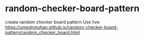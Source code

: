 # random-checker-board-pattern
create random checker board pattern
Use live: https://umeshmohan.github.io/random-checker-board-pattern/random_checker_board.html
